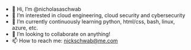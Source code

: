 - 👋 Hi, I’m @nicholasaschwab
- 👀 I’m interested in cloud engineering, cloud security and cybersecurity
- 🌱 I’m currently continuously learning python, html/css, bash, linux, azure, etc.
- 💞 I’m looking to collaborate on anything!
- 📫 How to reach me: nickschwab@me.com

<!---
nicholasaschwab/nicholasaschwab is a ✨ special ✨ repository because its `README.md` (this file) appears on your GitHub profile.
You can click the Preview link to take a look at your changes.
--->
